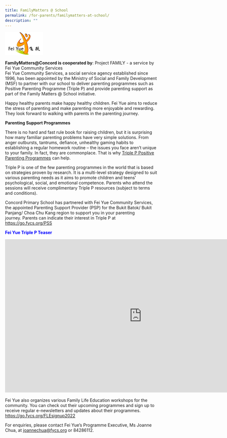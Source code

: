 ```yaml
---
title: FamilyMatters @ School
permalink: /for-parents/familymatters-at-school/
description: ""
---
```

<img src="/images/Fei%20Yue%20Logo.png" 
     style="width:25%">


**FamilyMatters@Concord is cooperated by**: Project FAMILY - a service by Fei Yue Community Services   
Fei Yue Community Services, a social service agency established since 1996, has been appointed by the Ministry of Social and Family Development (MSF) to partner with our school to deliver parenting programmes such as Positive Parenting Programme (Triple P) and provide parenting support as part of the Family Matters @ School initiative.   
  
Happy healthy parents make happy healthy children. Fei Yue aims to reduce the stress of parenting and make parenting more enjoyable and rewarding. They look forward to walking with parents in the parenting journey. 

**Parenting Support Programmes**  

There is no hard and fast rule book for raising children, but it is surprising how many familiar parenting problems have very simple solutions. From anger outbursts, tantrums, defiance, unhealthy gaming habits to establishing a regular homework routine – the issues you face aren’t unique to your family. In fact, they are commonplace. That is why <a href="https://www.triplep-parenting.net/global/triple-p/">Triple P Positive Parenting Programmes</a> can help.

Triple P is one of the few parenting programmes in the world that is based on strategies proven by research. It is a multi-level strategy designed to suit various parenting needs as it aims to promote children and teens’ psychological, social, and emotional competence. Parents who attend the sessions will receive complimentary Triple P resources (subject to terms and conditions).

Concord Primary School has partnered with Fei Yue Community Services, the appointed Parenting Support Provider (PSP) for the Bukit Batok/ Bukit Panjang/ Choa Chu Kang region to support you in your parenting journey. Parents can indicate their interest in Triple P at 
<a href="https://go.fycs.org/PSS" target="_blank" rel="noopener noreferrer">https://go.fycs.org/PSS</a>

<b style="color:#0000FF">Fei Yue Triple P Teaser</b>
<br>
<iframe width="900" height="506" src="https://www.youtube.com/embed/OktQSOzQ0oY" title="Fei Yue Triple P Teaser" frameborder="0" allow="accelerometer; autoplay; clipboard-write; encrypted-media; gyroscope; picture-in-picture; web-share" allowfullscreen></iframe>
		 
Fei Yue also organizes various Family Life Education workshops for the community. You can check out their upcoming programmes and sign up to receive regular e-newsletters and updates about their programmes. <a href="https://go.fycs.org/FLEsignup2022" target="_blank" rel="noopener noreferrer">https://go.fycs.org/FLEsignup2022</a>
		 
For enquiries, please contact Fei Yue’s Programme Executive, Ms Joanne Chua, at <a href="mailto:joannechua@fycs.org">joannechua@fycs.org</a> or 84286112.